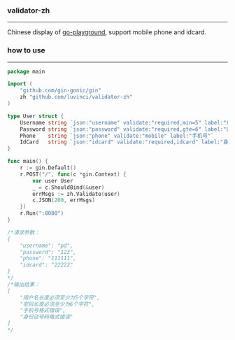 ### validator-zh

------

Chinese display of [go-playground](https://github.com/go-playground/validator), support mobile phone and idcard.

### how to use

------

```go
package main

import (
	"github.com/gin-gonic/gin"
	zh "github.com/luvinci/validator-zh"
)

type User struct {
	Username string `json:"username" validate:"required,min=5" label:"用户名"`
	Password string `json:"password" validate:"required,gte=6" label:"密码"`
	Phone    string `json:"phone" validate:"mobile" label:"手机号"`
	IdCard   string `json:"idcard" validate:"required,idcard" label:"身份证号码"`
}

func main() {
	r := gin.Default()
	r.POST("/", func(c *gin.Context) {
		var user User
		_ = c.ShouldBind(&user)
		errMsgs := zh.Validate(user)
		c.JSON(200, errMsgs)
	})
	r.Run(":8080")
}

/*请求参数：
{
	"username": "pd",
	"password": "123",
	"phone": "111111",
	"idcard": "22222"
}
*/
/*输出结果：
[
    "用户名长度必须至少为5个字符",
    "密码长度必须至少为6个字符",
    "手机号格式错误",
    "身份证号码格式错误"
]
*/
```

